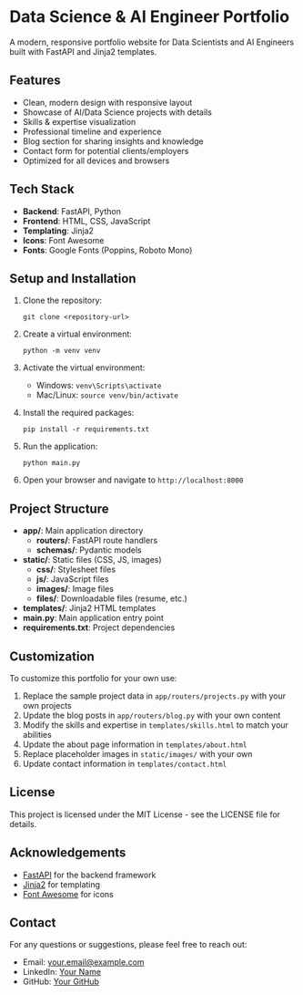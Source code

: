 # Data Science & AI Engineer Portfolio

A modern, responsive portfolio website for Data Scientists and AI Engineers built with FastAPI and Jinja2 templates.

## Features

- Clean, modern design with responsive layout
- Showcase of AI/Data Science projects with details
- Skills & expertise visualization
- Professional timeline and experience
- Blog section for sharing insights and knowledge
- Contact form for potential clients/employers
- Optimized for all devices and browsers

## Tech Stack

- **Backend**: FastAPI, Python
- **Frontend**: HTML, CSS, JavaScript
- **Templating**: Jinja2
- **Icons**: Font Awesome
- **Fonts**: Google Fonts (Poppins, Roboto Mono)

## Setup and Installation

1. Clone the repository:
   ```
   git clone <repository-url>
   ```

2. Create a virtual environment:
   ```
   python -m venv venv
   ```

3. Activate the virtual environment:
   - Windows: `venv\Scripts\activate`
   - Mac/Linux: `source venv/bin/activate`

4. Install the required packages:
   ```
   pip install -r requirements.txt
   ```

5. Run the application:
   ```
   python main.py
   ```

6. Open your browser and navigate to `http://localhost:8000`

## Project Structure

- **app/**: Main application directory
  - **routers/**: FastAPI route handlers
  - **schemas/**: Pydantic models
- **static/**: Static files (CSS, JS, images)
  - **css/**: Stylesheet files
  - **js/**: JavaScript files
  - **images/**: Image files
  - **files/**: Downloadable files (resume, etc.)
- **templates/**: Jinja2 HTML templates
- **main.py**: Main application entry point
- **requirements.txt**: Project dependencies

## Customization

To customize this portfolio for your own use:

1. Replace the sample project data in `app/routers/projects.py` with your own projects
2. Update the blog posts in `app/routers/blog.py` with your own content
3. Modify the skills and expertise in `templates/skills.html` to match your abilities
4. Update the about page information in `templates/about.html`
5. Replace placeholder images in `static/images/` with your own
6. Update contact information in `templates/contact.html`

## License

This project is licensed under the MIT License - see the LICENSE file for details.

## Acknowledgements

- [FastAPI](https://fastapi.tiangolo.com/) for the backend framework
- [Jinja2](https://jinja.palletsprojects.com/) for templating
- [Font Awesome](https://fontawesome.com/) for icons

## Contact

For any questions or suggestions, please feel free to reach out:

- Email: your.email@example.com
- LinkedIn: [Your Name](https://linkedin.com/in/yourusername)
- GitHub: [Your GitHub](https://github.com/yourusername) 
